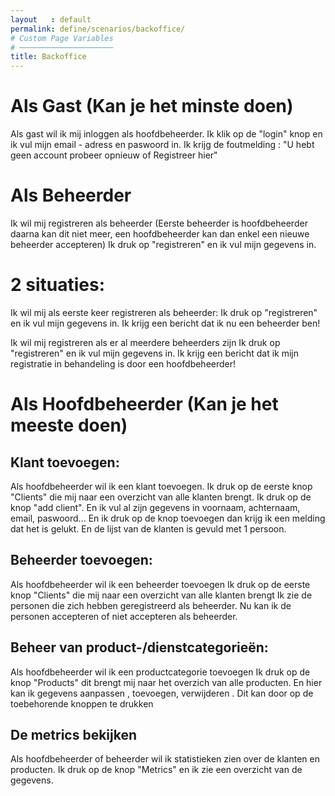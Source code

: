 ```yaml
---
layout   : default
permalink: define/scenarios/backoffice/
# Custom Page Variables
# ─────────────────────
title: Backoffice
---
```


# Als Gast (Kan je het minste doen) # 

Als gast wil ik mij inloggen als hoofdbeheerder.
Ik klik op de "login" knop 
en ik vul mijn email - adress en paswoord in.
Ik krijg de foutmelding : "U hebt geen account
probeer opnieuw of Registreer hier"

# Als Beheerder # 
Ik wil mij registreren als beheerder (Eerste beheerder is hoofdbeheerder daarna kan dit niet meer, een hoofdbeheerder kan dan enkel een nieuwe beheerder accepteren)
Ik druk op "registreren" en ik vul mijn gegevens in.

# 2 situaties: #
Ik wil mij als eerste keer registreren als beheerder:
Ik druk op "registreren" en ik vul mijn gegevens in.
Ik krijg een bericht dat ik nu een beheerder ben!

Ik wil mij registreren als er al meerdere beheerders zijn
Ik druk op "registreren" en ik vul mijn gegevens in.
Ik krijg een bericht dat ik mijn registratie in behandeling is door een hoofdbeheerder!

# Als Hoofdbeheerder (Kan je het meeste doen) # 
## Klant toevoegen: ##
Als hoofdbeheerder wil ik een klant toevoegen.
Ik druk op de eerste knop "Clients" die mij naar een overzicht van alle klanten brengt.
Ik druk op de knop "add client".
En ik vul al zijn gegevens in voornaam, achternaam, email, paswoord...
En ik druk op de knop toevoegen dan krijg ik een melding dat het is gelukt.
En de lijst van de klanten is gevuld met 1 persoon.

## Beheerder toevoegen: ##
Als hoofdbeheerder wil ik een beheerder toevoegen
Ik druk op de eerste knop "Clients" die mij naar een overzicht van alle klanten brengt
Ik zie de personen die zich hebben geregistreerd als beheerder.
Nu kan ik de personen accepteren of niet accepteren als beheerder.

## Beheer van product-/dienstcategorieën: ##
Als hoofdbeheerder wil ik een productcategorie toevoegen
Ik druk op de knop "Products" dit brengt mij naar het overzich van alle producten.
En hier kan ik gegevens aanpassen , toevoegen, verwijderen .
Dit kan door op de toebehorende knoppen te drukken

## De metrics bekijken ##
Als hoofdbeheerder of beheerder wil ik statistieken zien over de klanten en producten.
Ik druk op de knop "Metrics" en ik zie een overzicht van de gegevens.

